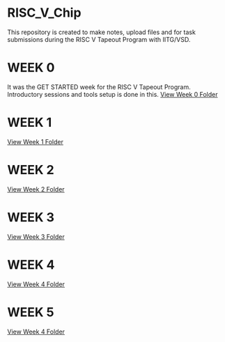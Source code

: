 # RISC_V_Chip
This repository is created to make notes, upload files and for task submissions during the RISC V Tapeout Program with IITG/VSD.

# WEEK 0
It was the GET STARTED week for the RISC V Tapeout Program. Introductory sessions and tools setup is done in this.
[View Week 0 Folder](https://github.com/SanskarJain1009/RISC_V_Chip/tree/main/week_0)

# WEEK 1
[View Week 1 Folder](https://github.com/SanskarJain1009/RISC_V_Chip/tree/main/week_1)

# WEEK 2
[View Week 2 Folder](https://github.com/SanskarJain1009/RISC_V_Chip/tree/main/week_2)

# WEEK 3
[View Week 3 Folder](https://github.com/SanskarJain1009/RISC_V_Chip/tree/main/week_3)

# WEEK 4
[View Week 4 Folder](https://github.com/SanskarJain1009/RISC_V_Chip/tree/main/week_4)

# WEEK 5
[View Week 4 Folder](https://github.com/SanskarJain1009/RISC_V_Chip/tree/main/week_5)





